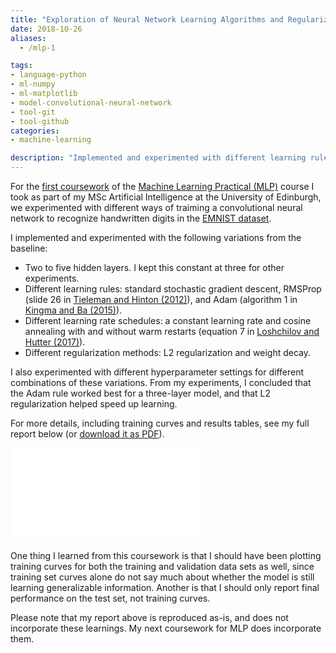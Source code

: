 ```yaml
---
title: "Exploration of Neural Network Learning Algorithms and Regularization"
date: 2018-10-26
aliases:
  - /mlp-1

tags:
- language-python
- ml-numpy
- ml-matplotlib
- model-convolutional-neural-network
- tool-git
- tool-github
categories:
- machine-learning

description: "Implemented and experimented with different learning rules, learning rate schedules, and regularization techniques to train a convolutional neural network for the EMNIST handwritten character recognition task."
---
```


For the [first coursework](http://www.inf.ed.ac.uk/teaching/courses/mlp/2018-19/mlp_cw1_2018-19.pdf) of the [Machine Learning Practical (MLP)](http://web.archive.org/web/20190411171457/http://www.inf.ed.ac.uk/teaching/courses/mlp/index-2018.html) course I took as part of my MSc Artificial Intelligence at the University of Edinburgh, we experimented with different ways of traiming a convolutional neural network to recognize handwritten digits in the [EMNIST dataset](https://www.nist.gov/node/1298471/emnist-dataset).

I implemented and experimented with the following variations from the baseline:

* Two to five hidden layers. I kept this constant at three for other experiments.
* Different learning rules: standard stochastic gradient descent, RMSProp (slide 26 in [Tieleman and Hinton (2012)][tieleman2012rmsprop]), and Adam (algorithm 1 in [Kingma and Ba (2015)][kingma2015adam]).
* Different learning rate schedules: a constant learning rate and cosine annealing with and without warm restarts (equation 7 in [Loshchilov and Hutter (2017)][loshchilov2017decoupled]).
* Different regularization methods: L2 regularization and weight decay.

I also experimented with different hyperparameter settings for different combinations of these variations. From my experiments, I concluded that the Adam rule worked best for a three-layer model, and that L2 regularization helped speed up learning.

For more details, including training curves and results tables, see my full report below (or [download it as PDF](/pdfs/uoe-mlp-1.pdf)).

<embed class="pdf" src="/pdfs/uoe-mlp-1.pdf" alt="pdf" pluginspage="http://www.adobe.com/products/acrobat/readstep2.html">

One thing I learned from this coursework is that I should have been plotting training curves for both the training and validation data sets as well, since training set curves alone do not say much about whether the model is still learning generalizable information. Another is that I should only report final performance on the test set, not training curves.

Please note that my report above is reproduced as-is, and does not incorporate these learnings. My next coursework for MLP does incorporate them.

[loshchilov2017decoupled]: https://arxiv.org/abs/1711.05101
[tieleman2012rmsprop]: https://www.cs.toronto.edu/~tijmen/csc321/slides/lecture_slides_lec6.pdf
[kingma2015adam]: https://arxiv.org/abs/1412.6980
